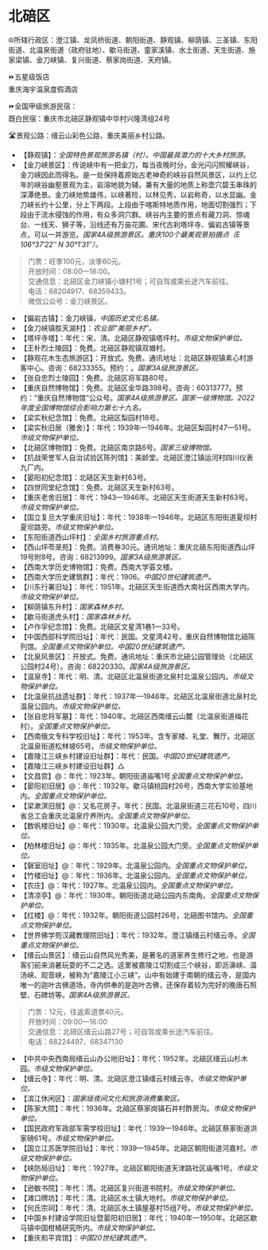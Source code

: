 # 北碚区  
🌐所辖行政区：澄江镇、龙凤桥街道、朝阳街道、静观镇、柳荫镇、三圣镇、东阳街道、北温泉街道（政府驻地）、歇马街道、童家溪镇、水土街道、天生街道、施家梁镇、金刀峡镇、复兴街道、蔡家岗街道、天府镇。  

⏩五星级饭店  
重庆海宇温泉度假酒店  

⏩全国甲级旅游民宿：  
既白民宿：重庆市北碚区静观镇中华村兴隆湾组24号  

🛣️景观公路：缙云山彩色公路，重庆美丽乡村公路。  

* 【静观镇】：*全国特色景观旅游名镇（村）。中国最具潜力的十大乡村旅游。*  
* 【金刀峡景区】：传说峡中有一把金刀，每当夜晚时分，金光闪闪照耀峡谷，金刀峡因此而得名。是一处保持着原始古老神奇的峡谷自然风景区，以约上亿年的峡谷幽壑景观为主，岩溶地貌为辅，兼有大量的地质上称壶穴碧玉串珠的深潭绝景。金刀峡地势雄伟，以峡著险，以林见秀，以岩称奇，以水显幽。金刀峡长约十公里，分上下两段。上段由于喀斯特地质作用，地面切割强烈；下段由于流水侵蚀的作用，有众多洞穴群。峡谷内主要的景点有藏刀洞、惊魂台、一线天、狮子等，沿线还有万亩花圃、宋代古刹塔坪寺、偏岩古镇等景点，可以一并游览。*国家4A级旅游景区。重庆100个最美观景拍摄点（E 106°37′22″ N 30°1′31″）。*  
> 门票：旺季100元，淡季60元。  
> 开放时间：08:00—16:00。  
> 交通信息：北碚区金刀峡镇小塘村1号；可自驾或乘长途汽车前往。  
> 电话：68204917、68359433。  
> 微信公众号：金刀峡景区。  
* 【偏岩古镇】：金刀峡镇，*中国历史文化名镇。*  
* 【金刀峡镇胜天湖村】：*农业部“美丽乡村”。*  
* 【塔坪寺塔】：年代：宋、清。北碚区静观镇塔坪村。*市级文物保护单位。*  
* 【王朴烈士陵园】：免费。北碚区静观镇双塘村。  
* 【静观花木生态旅游区】：开放式。免费。通讯地址：北碚区静观镇素心村游客中心。咨询：68233355。预约：。*国家3A级旅游景区。*  
* 【张自忠烈士陵园】：免费。北碚区将军路80号。  
* 【重庆自然博物馆】：免费。北碚区金华路398号。咨询：60313777。预约：“重庆自然博物馆”公众号。*国家4A级旅游景区。国家一级博物馆。2022年度全国博物馆综合影响力第七十九名。*  
* 【梁实秋纪念馆】：免费。北碚区梨园村18号。  
* 【梁实秋旧居（雅舍）】：年代：1939年—1946年。北碚区梨园村47—51号。*市级文物保护单位。*  
* 【北碚区博物馆】：免费。北碚区南京路6号。*国家三级博物馆。*  
* 【抗战荣誉军人自治试验区陈列馆】：美龄堂。北碚区澄江镇运河村四川仪表九厂内。  
* 【晏阳初纪念馆】：北碚区天生新村63号。  
* 【四世同堂纪念馆】：免费。北碚区天生新村63号。  
* 【重庆老舍旧居】：年代：1943—1946年。北碚区天生街道天生新村63号。*市级文物保护单位。*  
* 【国立复旦大学重庆旧址】：年代：1938年—1946年。北碚区东阳街道夏坝村夏坝路旁。*市级文物保护单位。*  
* 【东阳街道西山坪村】：*全国乡村旅游重点村。*  
* 【西山坪苓茏苑】：免费。消费券30元。通讯地址：重庆北碚东阳街道西山坪19号附8号。咨询：68213999。*国家3A级旅游景区。*  
* 【西南大学历史博物馆】：免费。西南大学荟文楼。  
* 【西南大学历史建筑群】：年代：1906。*中国20世纪建筑遗产。*  
* 【川东行署旧址】：年代：1951年。北碚区天生街道西大南社区西南大学内。*市级文物保护单位。*  
* 【柳荫镇东升村】：*国家森林乡村。*  
* 【歇马街道虎头村】：*国家森林乡村。*  
* 【卢作孚纪念馆】：免费。北碚区文星湾1巷1—33号。  
* 【中国西部科学院旧址】：年代：民国。文星湾42号，重庆自然博物馆北碚陈列馆。*全国重点文物保护单位。中国20世纪建筑遗产。*  
* 【北泉风景区】：开放式。免费。通讯地址：重庆市北碚公园管理处（北碚区公园村24号）。咨询：68220330。*国家4A级旅游景区。*  
* 【温泉寺】：年代：明、清。北碚区北温泉街道北泉村北温泉公园内。*市级文物保护单位。*  
* 【北温泉抗战遗址群】：年代：1937年—1946年。北碚区北温泉街道北泉村北温泉公园内。*市级文物保护单位。*  
* 【张自忠将军墓】：年代：1940年。北碚区西南缙云山麓（北温泉街道梅花村）。*全国重点文物保护单位。*  
* 【西南俄文专科学校旧址】：年代：1953年。含专家楼、礼堂、舞厅。北碚区北温泉街道松林坡65号。*市级文物保护单位。*  
* 【嘉陵江三峡乡村建设旧址群】：年代：民国。*中国20世纪建筑遗产。*  
* 【嘉陵江三峡乡村建设旧址群】△  
* 【文昌宫】@：年代：1923年。朝阳街道庙嘴1号*全国重点文物保护单位。*  
* 【晏阳初旧居】@：年代：1932年。歇马镇桃园村26号，西南大学实验基地内。*全国重点文物保护单位。*  
* 【梁漱溟旧居】@：又名花房子。年代：民国。北温泉街道三花石10号，四川省总工会重庆北温泉疗养所内。*全国重点文物保护单位。*  
* 【数帆楼旧址】@：年代：1930年。北温泉公园大门旁。*全国重点文物保护单位。*  
* 【柏林楼旧址】@：年代：1935年。北温泉公园大门旁。*全国重点文物保护单位。*  
* 【磬室旧址】@：年代：1929年。北温泉公园内。*全国重点文物保护单位。*  
* 【竹楼旧址】@：年代：1936年。北温泉公园内。*全国重点文物保护单位。*  
* 【农庄】@：年代：1927年。北温泉公园内。*全国重点文物保护单位。*  
* 【清凉亭】@：年代：1930年。朝阳街道北碚公园内东南角。*全国重点文物保护单位。*  
* 【红楼】@：年代：1932年。朝阳街道公园村26号，北碚图书馆内。*全国重点文物保护单位。*  
* 【世界佛学苑汉藏教理院旧址】：年代：1932年。澄江镇缙云村缙云寺。*全国重点文物保护单位。*  
* 【缙云山景区】：缙云山自然风光秀美，是著名的道家养生修行之地，也是游客们前来消暑玩耍的不二之选。这里被嘉陵江切割成三个峡谷，即沥濞峡、温汤峡、观音峡，被称为“嘉陵江小三峡”。山中有始建于南朝的缙云寺，是国内唯一的迦叶古佛道场，寺内供奉的是迦叶古佛，还保存着较为完好的晚唐石照壁、石碑坊等。*国家4A级旅游景区。*  
> 门票：12元，往返索道票40元。  
> 开放时间：09:00—16:00  
> 交通信息：北碚区缙云山路27号；可自驾或乘长途汽车前往。  
> 电话：68224497、68347130  
* 【中共中央西南局缙云山办公地旧址】：年代：1952年。北碚区缙云山杉木园。*市级文物保护单位。*  
* 【缙云寺】：年代：明、清。北碚区澄江镇缙云村缙云寺。*市级文物保护单位。*  
* 【滨江休闲区】：*国家级夜间文化和旅游消费集聚区。*  
* 【陈家大院】：年代：1936年。北碚区蔡家岗镇石井村酢房沟。*市级文物保护单位。*  
* 【国民政府军政部军需学校旧址】：年代：1939—1946年。北碚区蔡家街道洪家磅61号。*市级文物保护单位。*  
* 【国立江苏医学院旧址】：年代：1939—1945年。北碚区朝阳街道河嘉村。*市级文物保护单位。*  
* 【峡防局旧址】：年代：1927年。北碚区朝阳街道天津路社区庙嘴1号。*市级文物保护单位。*  
* 【逊敏书院】：年代：清。北碚区复兴街道书院村。*市级文物保护单位。*  
* 【滩口牌坊】：年代：清。北碚区水土镇大地村。*市级文物保护单位。*  
* 【何氏宗祠】：年代：清。北碚区水土镇屋基村15组7号。*市级文物保护单位。*  
* 【中国乡村建设学院旧址暨晏阳初旧居】：年代：1940年—1950年。北碚区歇马镇中国柑橘研究所内。*市级文物保护单位。*  
* 【重庆和平宾馆】：*中国20世纪建筑遗产。*  
